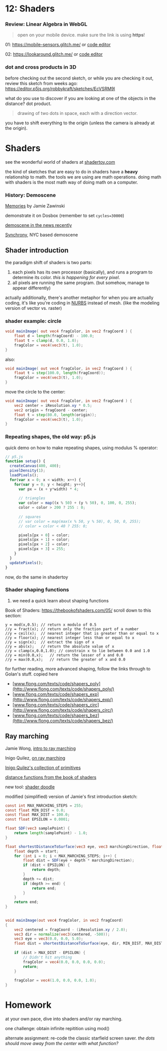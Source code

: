 # 12: Shaders

### Review: Linear Algebra in WebGL

>  open on your mobile device. make sure the link is using **https**!

01: https://mobile-sensors.glitch.me/ or [code editor](https://glitch.com/edit/#!/mobile-sensors?path=public/client.js:1:0)

02: https://lookaround.glitch.me/ or [code editor](https://glitch.com/edit/#!/lookaround?path=public/client.js:1:0)

### dot and cross products in 3D

before checking out the second sketch, or while you are checking it out, review this sketch from weeks ago: https://editor.p5js.org/robbykraft/sketches/EcVSRM9l

what do you use to discover if you are looking at one of the objects in the distance? dot product. 

> drawing of two dots in space, each with a direction vector. 

you have to shift everything to the origin (unless the camera is already at the origin).

# Shaders

see the wonderful world of shaders at [shadertoy.com](https://shadertoy.com)

the kind of sketches that are easy to do in shaders have a **heavy** relationship to math. the tools we are using are math operations. doing math with shaders is the most math way of doing math on a computer.

### History: Demoscene

[Memories](https://www.jwz.org/blog/2020/04/memories/) by Jamie Zawinski

demonstrate it on Dosbox (remember to set `cycles=30000`)

[demoscene in the news recently](http://demoscene-the-art-of-coding.net/2020/04/15/breakthrough-finland-accepts-demoscene-on-their-national-list-of-intangible-cultural-heritage-of-humanity/)

[Synchrony](https://synchrony.nyc/), NYC based demoscene

## Shader introduction

the paradigm shift of shaders is two parts:

1. each pixels has its own processor (basically), and runs a program to determine its color. *this is happening for every pixel*.
2. all pixels are running the same program. (but somehow, manage to appear differently)

actually additionally, there's another metaphor for when you are actually coding, it's like you're coding in [NURBS](https://en.wikipedia.org/wiki/Non-uniform_rational_B-spline) instead of mesh. (like the modeling version of vector vs. raster)

### shader example: circle

```glsl
void mainImage( out vec4 fragColor, in vec2 fragCoord ) {
    float d = length(fragCoord) - 100.0;
    float t = clamp(d, 0.0, 1.0);
    fragColor = vec4(vec3(t), 1.0);
}
```

also:

```glsl
void mainImage( out vec4 fragColor, in vec2 fragCoord ) {
    float t = step(100.0, length(fragCoord));
    fragColor = vec4(vec3(t), 1.0);
}
```

move the circle to the center:

```glsl
void mainImage( out vec4 fragColor, in vec2 fragCoord ) {
    vec2 center = iResolution.xy * 0.5;
    vec2 origin = fragCoord - center;
    float t = step(80.0, length(origin));
    fragColor = vec4(vec3(t), 1.0);
}
```

### Repeating shapes, the old way: p5.js

quick demo on how to make repeating shapes, using modulus % operator:

```javascript
// p5.js
function setup() {
  createCanvas(400, 400);
  pixelDensity(1);
  loadPixels();
  for(var x = 0; x < width; x++) {
    for(var y = 0; y < height; y++){
      var px = (x + y*width) * 4;
      
      // triangles
      var color = map((x % 50) + (y % 50), 0, 100, 0, 255);
      color = color > 200 ? 255 : 0;
			
      // squares
      // var color = map(max(x % 50, y % 50), 0, 50, 0, 255);
      // color = color < 40 ? 255: 0;

      pixels[px + 0] = color;
      pixels[px + 1] = color;
      pixels[px + 2] = color;
      pixels[px + 3] = 255;
    }
  }
  updatePixels();
}
```

now, do the same in shadertoy

### Shader shaping functions

1. we need a quick learn about shaping functions

Book of Shaders: https://thebookofshaders.com/05/ scroll down to this section:

```
y = mod(x,0.5); // return x modulo of 0.5
//y = fract(x); // return only the fraction part of a number
//y = ceil(x);  // nearest integer that is greater than or equal to x
//y = floor(x); // nearest integer less than or equal to x
//y = sign(x);  // extract the sign of x
//y = abs(x);   // return the absolute value of x
//y = clamp(x,0.0,1.0); // constrain x to lie between 0.0 and 1.0
//y = min(0.0,x);   // return the lesser of x and 0.0
//y = max(0.0,x);   // return the greater of x and 0.0 
```

for further reading, more advanced shaping, follow the links through to Golan's stuff. copied here

- [www.flong.com/texts/code/shapers_poly](http://www.flong.com/texts/code/shapers_poly/)
- [www.flong.com/texts/code/shapers_exp](http://www.flong.com/texts/code/shapers_exp/)
- [www.flong.com/texts/code/shapers_circ](http://www.flong.com/texts/code/shapers_circ/)
- [www.flong.com/texts/code/shapers_bez](http://www.flong.com/texts/code/shapers_bez/)

## Ray marching

Jamie Wong, [intro to ray marching](http://jamie-wong.com/2016/07/15/ray-marching-signed-distance-functions/)

Inigo Quilez, [on ray marching](https://www.iquilezles.org/www/articles/raymarchingdf/raymarchingdf.htm)

[Inigo Quilez's collection of primitives](https://www.iquilezles.org/www/articles/distfunctions/distfunctions.htm)

[distance functions from the book of shaders](https://thebookofshaders.com/07/)

new tool: [shader doodle](https://twitter.com/halvves/status/1116749547131346944)

modified (simplified) version of Jamie's first introduction sketch:

```glsl
const int MAX_MARCHING_STEPS = 255;
const float MIN_DIST = 0.0;
const float MAX_DIST = 100.0;
const float EPSILON = 0.0001;

float SDF(vec3 samplePoint) {
    return length(samplePoint) - 1.0;
}

float shortestDistanceToSurface(vec3 eye, vec3 marchingDirection, float start, float end) {
    float depth = start;
    for (int i = 0; i < MAX_MARCHING_STEPS; i++) {
        float dist = SDF(eye + depth * marchingDirection);
        if (dist < EPSILON) {
			return depth;
        }
        depth += dist;
        if (depth >= end) {
            return end;
        }
    }
    return end;
}
            

void mainImage(out vec4 fragColor, in vec2 fragCoord)
{
    vec2 centered = fragCoord - (iResolution.xy / 2.0);
	vec3 dir = normalize(vec3(centered, -500));
    vec3 eye = vec3(0.0, 0.0, 5.0);
    float dist = shortestDistanceToSurface(eye, dir, MIN_DIST, MAX_DIST);
    
    if (dist > MAX_DIST - EPSILON) {
        // Didn't hit anything
        fragColor = vec4(0.0, 0.0, 0.0, 0.0);
		return;
    }
    
    fragColor = vec4(1.0, 0.0, 0.0, 1.0);
}
```

# Homework

at your own pace, dive into shaders and/or ray marching.

one challenge: obtain infinite repitition using mod()

alternate assignment: re-code the classic starfield screen saver. *the dots should move away from the center with what function?*
